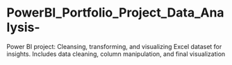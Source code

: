 # PowerBI_Portfolio_Project_Data_Analysis-
Power BI project: Cleansing, transforming, and visualizing Excel dataset for insights. Includes data cleaning, column manipulation, and final visualization
